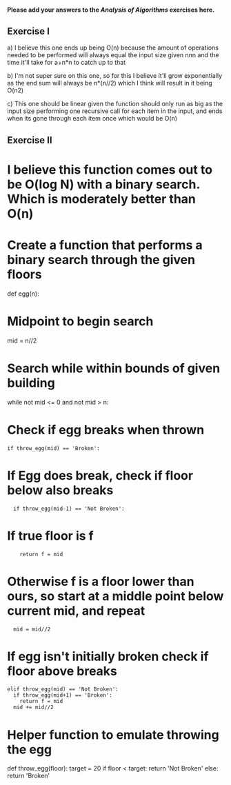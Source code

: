 #### Please add your answers to the ***Analysis of  Algorithms*** exercises here.

## Exercise I

a) I believe this one ends up being O(n) because the amount of operations needed to be performed will always equal the input size given n*n*n and the time it'll take for a+n*n to catch up to that


b) I'm not super sure on this one, so for this I believe it'll grow exponentially as the end sum will always be n*(n//2) which I think will result in it being O(n2)


c) This one should be linear given the function should only run as big as the input size performing one recursive call for each item in the input, and ends when its gone through each item once which would be O(n)

## Exercise II



# I believe this function comes out to be O(log N) with a binary search. Which is moderately better than O(n)
# Create a function that performs a binary search through the given floors

def egg(n):

# Midpoint to begin search

  mid = n//2
  
# Search while within bounds of given building

  while not mid <= 0 and not mid > n:

# Check if egg breaks when thrown

    if throw_egg(mid) == 'Broken':

# If Egg does break, check if floor below also breaks

      if throw_egg(mid-1) == 'Not Broken':

# If true floor is f

        return f = mid

# Otherwise f is a floor lower than ours, so start at a middle point below current mid, and repeat

      mid = mid//2

# If egg isn't initially broken check if floor above breaks

    elif throw_egg(mid) == 'Not Broken':
      if throw_egg(mid+1) == 'Broken':
        return f = mid
      mid += mid//2

# Helper function to emulate throwing the egg

def throw_egg(floor):
  target = 20
  if floor < target:
    return 'Not Broken'
  else:
    return 'Broken'
